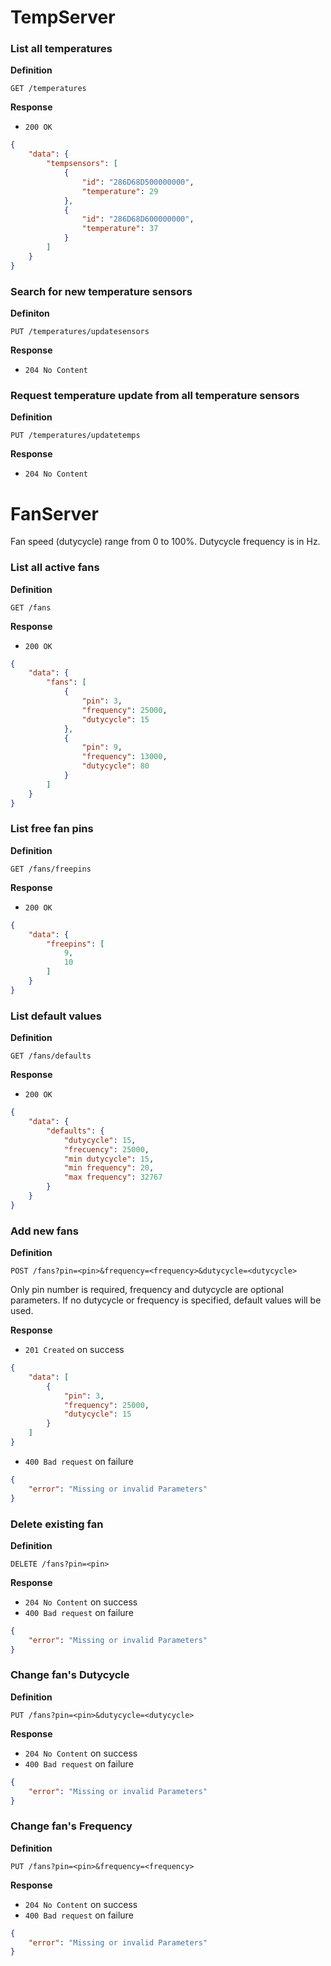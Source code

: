 # TempServer

 ### List all temperatures

**Definition**

`GET /temperatures`

**Response**

- `200 OK`
```json
{
    "data": {
        "tempsensors": [
            {
                "id": "286D68D500000000",
                "temperature": 29
            },
			{
                "id": "286D68D600000000",
                "temperature": 37
            }
        ]
    }
}
```

### Search for new temperature sensors

**Definiton**

`PUT /temperatures/updatesensors`

**Response**

- `204 No Content`

### Request temperature update from all temperature sensors

**Definition**

`PUT /temperatures/updatetemps`

**Response**

- `204 No Content`


# FanServer

Fan speed (dutycycle) range from 0 to 100%. Dutycycle frequency is in Hz.

### List all active fans

**Definition**

`GET /fans`

**Response**

- `200 OK`
```json
{
    "data": {
        "fans": [
            {
                "pin": 3,
                "frequency": 25000,
                "dutycycle": 15
            },
			{
                "pin": 9,
                "frequency": 13000,
                "dutycycle": 80
            }
        ]
    }
}
```

### List free fan pins

**Definition**

`GET /fans/freepins`

**Response**

- `200 OK`
```json
{
    "data": {
        "freepins": [
            9,
            10
        ]
    }
}
```

### List default values

**Definition**

`GET /fans/defaults`

**Response**

- `200 OK`
```json
{
    "data": {
        "defaults": {
            "dutycycle": 15,
            "frecuency": 25000,
            "min dutycycle": 15,
            "min frequency": 20,
            "max frequency": 32767
        }
    }
}
```

### Add new fans

**Definition**

`POST /fans?pin=<pin>&frequency=<frequency>&dutycycle=<dutycycle>`

Only pin number is required, frequency and dutycycle are optional parameters. If no dutycycle or frequency is specified, default values will be used.

**Response**

- `201 Created` on success
```json
{
    "data": [
        {
            "pin": 3,
            "frequency": 25000,
            "dutycycle": 15
        }
    ]
}
```
- `400 Bad request` on failure
```json
{
    "error": "Missing or invalid Parameters"
}
```

### Delete existing fan

**Definition**

`DELETE /fans?pin=<pin>`

**Response**

- `204 No Content` on success
- `400 Bad request` on failure
```json
{
    "error": "Missing or invalid Parameters"
}
```

### Change fan's Dutycycle

**Definition**

`PUT /fans?pin=<pin>&dutycycle=<dutycycle>`

**Response**

- `204 No Content` on success
- `400 Bad request` on failure
```json
{
    "error": "Missing or invalid Parameters"
}
```

### Change fan's Frequency

**Definition**

`PUT /fans?pin=<pin>&frequency=<frequency>`

**Response**

- `204 No Content` on success
- `400 Bad request` on failure
```json
{
    "error": "Missing or invalid Parameters"
}
```
